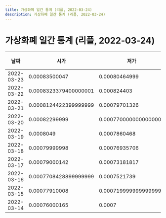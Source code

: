 ```yaml
---
title: 가상화폐 일간 통계 (리플, 2022-03-24)
description: 가상화폐 일간 통계 (리플, 2022-03-24)
---
```


가상화폐 일간 통계 (리플, 2022-03-24)
===

|날짜|시가|저가|고가|종가|비고|
|--|--|--|--|--|--|
|2022-03-23|0.00083500047|0.00080464999|0.0008499000100000001|0.0008394742899999999|    |
|2022-03-22|0.0008323379400000001|0.000824403|0.0008786081|0.00084336028|    |
|2022-03-21|0.0008124422399999999|0.00079701326|0.00085073082|0.000825132|    |
|2022-03-20|0.00082299999|0.0007700000000000001|0.0008247845999999999|0.00080837778|    |
|2022-03-19|0.0008049|0.0007860468|0.0008290392|0.0008129999999999999|    |
|2022-03-18|0.00079999998|0.00076935706|0.0008060000000000001|0.0008049|    |
|2022-03-17|0.00079000142|0.00073181817|0.00080836821|0.0007900014|    |
|2022-03-16|0.0007708428899999999|0.0007521739|0.00082608696|0.0007899998|    |
|2022-03-15|0.00077910008|0.0007199999999999999|0.00077910008|0.00075900001|    |
|2022-03-14|0.00076000165|0.0007|0.00078688525|0.0007122500000000001|    |
